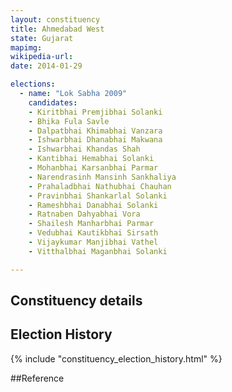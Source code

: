 ```yaml
---
layout: constituency
title: Ahmedabad West
state: Gujarat
mapimg: 
wikipedia-url: 
date: 2014-01-29

elections: 
  - name: "Lok Sabha 2009"
    candidates: 
    - Kiritbhai Premjibhai Solanki 
    - Bhika Fula Savle 
    - Dalpatbhai Khimabhai Vanzara 
    - Ishwarbhai Dhanabhai Makwana 
    - Ishwarbhai Khandas Shah 
    - Kantibhai Hemabhai Solanki 
    - Mohanbhai Karsanbhai Parmar 
    - Narendrasinh Mansinh Sankhaliya 
    - Prahaladbhai Nathubhai Chauhan 
    - Pravinbhai Shankarlal Solanki 
    - Rameshbhai Danabhai Solanki 
    - Ratnaben Dahyabhai Vora 
    - Shailesh Manharbhai Parmar 
    - Vedubhai Kautikbhai Sirsath 
    - Vijaykumar Manjibhai Vathel 
    - Vitthalbhai Maganbhai Solanki 

---
```

## Constituency details


## Election History
{% include "constituency_election_history.html" %}

##Reference
